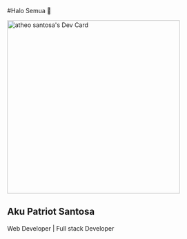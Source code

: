#Halo Semua 👋

<a href="https://app.daily.dev/atheosantoa"><img src="https://api.daily.dev/devcards/6ef3e5957c354835b1442bc23b5193c2.png?r=sbd" width="400" alt="atheo santosa's Dev Card"/></a>

## Aku Patriot Santosa

Web Developer | Full stack Developer
